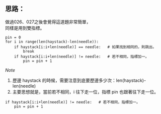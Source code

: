 思路：
--
做過026、027之後會覺得這道題非常簡單，    
同樣是用到雙指標。
```
pin = 0
for i in range(len(haystack)-len(needle)):
    if haystack[i:i+len(needle)] == needle:   # 如果找到相同的，則跳出。
        break
    if haystack[i:i+len(needle)] != needle:   # 若不相同，指標加一。
        pin = pin + 1
```
*Note*
1. 歷邊 haystack 的時候，需要注意到底要歷邊多少次：len(haystack)-len(needle)   
2. 主要思想就是，當前若不相同，i 往下走一位，指標 pin 也跟著往下走一位。
```
if haystack[i:i+len(needle)] != needle:   # 若不相同，指標加一。
    pin = pin + 1
```
